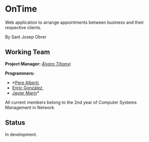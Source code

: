 # OnTime

  Web application to arrange appointments between business and their respective clients.
  
  By Sant Josep Obrer 

## Working Team

  **Project Manager:** *[Álvaro Tihanyi](https://github.com/krauzeSD)*
  
  **Programmers:** 
  * *[Pere Albertí](https://github.com/PereAlberti), 
  * [Enric González](https://github.com/Enric96), 
  * [Javier Marín](https://github.com/javimarinbergas)*
  
  All current members belong to the 2nd year of Computer Systems Management in Network
  
## Status
  
   In development.
   
